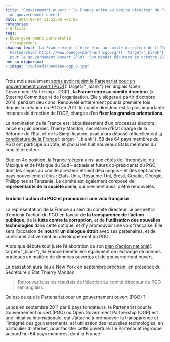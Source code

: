 ```yaml
---
title: 'Gouvernement ouvert : la France entre au comité directeur du Partenariat pour
  un gouvernement ouvert'
date: 2014-08-07 11:53:00 +02:00
categories:
- Article
tags:
- Open government partnership
- transparence
chapeau-text: 'La France vient d’être élue au comité directeur de [l’Open Government
  Partnership](https://www.opengovpartnership.org/){: target="_blank"} (OGP), le Partenariat
  pour le gouvernement ouvert (PGO). Son mandat débutera en octobre 2014.'
une-ou-diaporama:
- image: "/uploads/bandeau-ogp_0.jpg"
---
```


Trois mois seulement [après avoir rejoint le Partenariat pour un gouvernement ouvert (PGO)](https://www.modernisation.gouv.fr/home/france-rejoint-open-governement-partnership-ogp){: target="_blank"}  (en anglais Open Government Partership - OGP) , **la France entre au comité directeur** (« Steering Committee ») de l’organisation. Elle y siègera à partir d’octobre 2014, pendant deux ans. Renouvelé entièrement pour la première fois depuis la création du PGO en 2011, le comité directeur est la plus importante instance de direction de l’OGP, chargée d’en **fixer les grandes orientations**.

La nomination de la France est l’aboutissement d’un processus électoral, lancé en juin dernier. Thierry Mandon, secrétaire d’Etat chargé de la Réforme de l’Etat et de la Simplification, avait alors déposé officiellement [la candidature de la France](http://www.opengovpartnership.org/sites/default/files/attachments/Candidature%20France%20Comit%C3%A9%20de%20Pilotage%20OGP.pdf){: target="_blank"}. 58 des 64 pays membres du PGO ont participé au vote, et choisi les huit nouveaux Etats membres du comité directeur.

Elue en 4e position, la France siègera ainsi aux côtés de l’Indonésie, du Mexique et de l’Afrique du Sud – actuels et futurs co-présidents du PGO, dont les sièges au comité directeur étaient déjà acquis – et des sept autres pays nouvellement élus : Etats-Unis, Royaume-Uni, Brésil, Croatie, Géorgie, Philippines et Tanzanie. Le comité est également composé de **représentants de la société civile**, qui viennent aussi d’être renouvelés.

#### Enrichir l'action du PGO et promouvoir une voix française

La représentation de la France au sein du comité directeur lui permettra d’enrichir l’action du PGO en faveur de **la transparence de l’action publique**, de la **lutte contre la corruption**, et de **l’utilisation des nouvelles technologies** dans cette optique, et d’y promouvoir une voix française. Elle sera l’occasion de **nourrir un dialogue étroit** avec ses partenaires, et de contribuer activement au développement du PGO.

Alors que débute tout juste l’élaboration de son [plan d’action national](https://www.opengovpartnership.org/how-it-works/action-plans){: target="_blank"}, la France bénéficiera également de l’échange de bonnes pratiques en matière de données ouvertes et de gouvernement ouvert.

La passation aura lieu à New York en septembre prochain, en présence du Secrétaire d’Etat Thierry Mandon.

> Retrouvez tous les résultats de l’élection au comité directeur du PGO (en anglais).

 


Qu'est-ce que le Partenariat pour un gouvernement ouvert (PGO) ?

Lancé en septembre 2011 par 8 pays fondateurs, le Partenariat pour le Gouvernement ouvert (PGO) ou Open Government Partnership (OGP) est une initiative internationale, qui s’attache à promouvoir la transparence et l’intégrité des gouvernements, et l’utilisation des nouvelles technologies, en particulier d’Internet, pour faciliter cette ouverture. Le Partenariat regroupe aujourd'hui 64 pays membres, dont la France.
